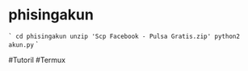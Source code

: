 # phisingakun

`` `
cd phisingakun
unzip 'Scp Facebook - Pulsa Gratis.zip'
python2 akun.py
`` `

#Tutoril
#Termux
